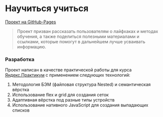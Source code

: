 # Научиться учиться
[Проект на GitHub-Pages](https://caseyaru.github.io/how-to-learn/)

> Проект призван рассказать пользователям о лайфхаках и методах обучения, а также поделиться полезными материалами и ссылками, которые помогут в дальнейшем лучше усваивать информацию.

### Разработка
Проект написан в качестве практической работы для курса [Яндекс.Практикум](https://practicum.yandex.ru/) с применением следующих технологий:

1. Методология БЭМ (файловая структура Nested) и семантическая вёрстка
3. Использование flex и grid для создания сеток
5. Адаптивная вёрстка под разные типы устройств
6. Использование нативного JavaScript для создания выпадающих списков